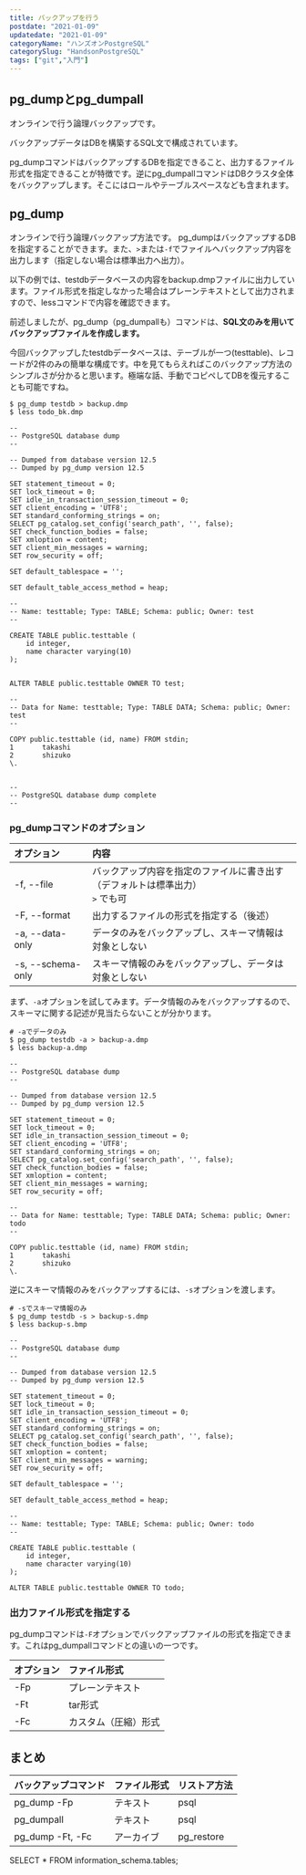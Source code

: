 ```yaml
---
title: バックアップを行う
postdate: "2021-01-09"
updatedate: "2021-01-09"
categoryName: "ハンズオンPostgreSQL"
categorySlug: "HandsonPostgreSQL"
tags: ["git","入門"]
---
```


## pg_dumpとpg_dumpall

オンラインで行う論理バックアップです。

バックアップデータはDBを構築するSQL文で構成されています。

pg_dumpコマンドはバックアップするDBを指定できること、出力するファイル形式を指定できることが特徴です。逆にpg_dumpallコマンドはDBクラスタ全体をバックアップします。そこにはロールやテーブルスペースなども含まれます。

## pg_dump

オンラインで行う論理バックアップ方法です。
pg_dumpはバックアップするDBを指定することができます。また、`>`または`-f`でファイルへバックアップ内容を出力します（指定しない場合は標準出力へ出力）。

以下の例では、testdbデータベースの内容をbackup.dmpファイルに出力しています。ファイル形式を指定しなかった場合はプレーンテキストとして出力されますので、lessコマンドで内容を確認できます。

前述しましたが、pg_dump（pg_dumpallも）コマンドは、**SQL文のみを用いてバックアップファイルを作成します。**

今回バックアップしたtestdbデータベースは、テーブルが一つ(testtable)、レコードが2件のみの簡単な構成です。中を見てもらえればこのバックアップ方法のシンプルさが分かると思います。極端な話、手動でコピペしてDBを復元することも可能ですね。

```shell
$ pg_dump testdb > backup.dmp
$ less todo_bk.dmp

--
-- PostgreSQL database dump
--

-- Dumped from database version 12.5
-- Dumped by pg_dump version 12.5

SET statement_timeout = 0;
SET lock_timeout = 0;
SET idle_in_transaction_session_timeout = 0;
SET client_encoding = 'UTF8';
SET standard_conforming_strings = on;
SELECT pg_catalog.set_config('search_path', '', false);
SET check_function_bodies = false;
SET xmloption = content;
SET client_min_messages = warning;
SET row_security = off;

SET default_tablespace = '';

SET default_table_access_method = heap;

--
-- Name: testtable; Type: TABLE; Schema: public; Owner: test
--

CREATE TABLE public.testtable (
    id integer,
    name character varying(10)
);


ALTER TABLE public.testtable OWNER TO test;

--
-- Data for Name: testtable; Type: TABLE DATA; Schema: public; Owner: test
--

COPY public.testtable (id, name) FROM stdin;
1       takashi
2       shizuko
\.


--
-- PostgreSQL database dump complete
--
```

### pg_dumpコマンドのオプション

|オプション|内容|
|:--|:--|
|-f, --file|バックアップ内容を指定のファイルに書き出す（デフォルトは標準出力）<br> `>` でも可|
|-F, --format|出力するファイルの形式を指定する（後述）|
|-a, --data-only|データのみをバックアップし、スキーマ情報は対象としない|
|-s, --schema-only|スキーマ情報のみをバックアップし、データは対象としない|

まず、`-a`オプションを試してみます。データ情報のみをバックアップするので、スキーマに関する記述が見当たらないことが分かります。

```
# -aでデータのみ
$ pg_dump testdb -a > backup-a.dmp
$ less backup-a.dmp

--
-- PostgreSQL database dump
--

-- Dumped from database version 12.5
-- Dumped by pg_dump version 12.5

SET statement_timeout = 0;
SET lock_timeout = 0;
SET idle_in_transaction_session_timeout = 0;
SET client_encoding = 'UTF8';
SET standard_conforming_strings = on;
SELECT pg_catalog.set_config('search_path', '', false);
SET check_function_bodies = false;
SET xmloption = content;
SET client_min_messages = warning;
SET row_security = off;

--
-- Data for Name: testtable; Type: TABLE DATA; Schema: public; Owner: todo
--

COPY public.testtable (id, name) FROM stdin;
1       takashi
2       shizuko
\.
```

逆にスキーマ情報のみをバックアップするには、`-s`オプションを渡します。

```
# -sでスキーマ情報のみ
$ pg_dump testdb -s > backup-s.dmp
$ less backup-s.bmp

--
-- PostgreSQL database dump
--

-- Dumped from database version 12.5
-- Dumped by pg_dump version 12.5

SET statement_timeout = 0;
SET lock_timeout = 0;
SET idle_in_transaction_session_timeout = 0;
SET client_encoding = 'UTF8';
SET standard_conforming_strings = on;
SELECT pg_catalog.set_config('search_path', '', false);
SET check_function_bodies = false;
SET xmloption = content;
SET client_min_messages = warning;
SET row_security = off;

SET default_tablespace = '';

SET default_table_access_method = heap;

--
-- Name: testtable; Type: TABLE; Schema: public; Owner: todo
--

CREATE TABLE public.testtable (
    id integer,
    name character varying(10)
);

ALTER TABLE public.testtable OWNER TO todo;
```

### 出力ファイル形式を指定する

pg_dumpコマンドは`-F`オプションでバックアップファイルの形式を指定できます。これはpg_dumpallコマンドとの違いの一つです。

|オプション|ファイル形式|
|:--|:--|
|-Fp|プレーンテキスト|
|-Ft|tar形式|
|-Fc|カスタム（圧縮）形式|


## まとめ

|バックアップコマンド|ファイル形式|リストア方法|
|:--|:--|:--|
|pg_dump -Fp|テキスト|psql|
|pg_dumpall|テキスト|psql|
|pg_dump -Ft, -Fc|アーカイブ|pg_restore|

SELECT * FROM information_schema.tables;